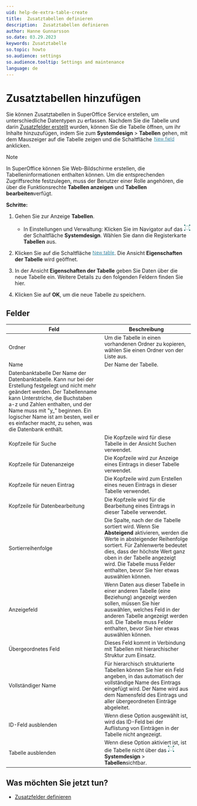 ```yaml
---
uid: help-de-extra-table-create
title:  Zusatztabellen definieren
description:  Zusatztabellen definieren
author: Hanne Gunnarsson
so.date: 03.29.2023
keywords: Zusatztabelle
so.topic: howto
so.audience: settings
so.audience.tooltip: Settings and maintenance
language: de
---
```


# Zusatztabellen hinzufügen

Sie können Zusatztabellen in SuperOffice Service erstellen, um unterschiedliche Datentypen zu erfassen. Nachdem Sie die Tabelle und darin [Zusatzfelder erstellt][1] wurden, können Sie die Tabelle öffnen, um ihr Inhalte hinzuzufügen, indem Sie zum **Systemdesign** > **Tabellen** gehen, mit dem Mauszeiger auf die Tabelle zeigen und die Schaltfläche ![Symbol][img1] anklicken.

> [!NOTE]
> In SuperOffice können Sie Web-Bildschirme erstellen, die Tabelleninformationen enthalten können. Um die entsprechenden Zugriffsrechte festzulegen, muss der Benutzer einer Rolle angehören, die über die Funktionsrechte **Tabellen anzeigen** und **Tabellen bearbeiten**verfügt.

**Schritte:**

1. Gehen Sie zur Anzeige **Tabellen**.

    * In Einstellungen und Verwaltung: Klicken Sie im Navigator auf das ![Symbol][img3] der Schaltfläche **Systemdesign**. Wählen Sie dann die Registerkarte **Tabellen** aus.

2. Klicken Sie auf die Schaltfläche ![Symbol][img4]. Die Ansicht **Eigenschaften der Tabelle** wird geöffnet.

3. In der Ansicht **Eigenschaften der Tabelle** geben Sie Daten über die neue Tabelle ein. Weitere Details zu den folgenden Feldern finden Sie hier.

4. Klicken Sie auf **OK**, um die neue Tabelle zu speichern.

## Felder

| Feld | Beschreibung |
|---|---|
| Ordner | Um die Tabelle in einen vorhandenen Ordner zu kopieren, wählen Sie einen Ordner von der Liste aus. |
| Name | Der Name der Tabelle. |
| Datenbanktabelle Der Name der Datenbanktabelle. Kann nur bei der Erstellung festgelegt und nicht mehr geändert werden. Der Tabellenname kann Unterstriche, die Buchstaben a-z und Zahlen enthalten, und der Name muss mit "y_" beginnen. Ein logischer Name ist am besten, weil er es einfacher macht, zu sehen, was die Datenbank enthält. |
| Kopfzeile für Suche | Die Kopfzeile wird für diese Tabelle in der Ansicht Suchen verwendet. |
| Kopfzeile für Datenanzeige | Die Kopfzeile wird zur Anzeige eines Eintrags in dieser Tabelle verwendet. |
| Kopfzeile für neuen Eintrag | Die Kopfzeile wird zum Erstellen eines neuen Eintrags in dieser Tabelle verwendet. |
| Kopfzeile für Datenbearbeitung | Die Kopfzeile wird für die Bearbeitung eines Eintrags in dieser Tabelle verwendet. |
| Sortierreihenfolge | Die Spalte, nach der die Tabelle sortiert wird. Wenn Sie **Absteigend** aktivieren, werden die Werte in absteigender Reihenfolge sortiert. Für Zahlenwerte bedeutet dies, dass der höchste Wert ganz oben in der Tabelle angezeigt wird. Die Tabelle muss Felder enthalten, bevor Sie hier etwas auswählen können. |
| Anzeigefeld | Wenn Daten aus dieser Tabelle in einer anderen Tabelle (eine Beziehung) angezeigt werden sollen, müssen Sie hier auswählen, welches Feld in der anderen Tabelle angezeigt werden soll. Die Tabelle muss Felder enthalten, bevor Sie hier etwas auswählen können. |
| Übergeordnetes Feld | Dieses Feld kommt in Verbindung mit Tabellen mit hierarchischer Struktur zum Einsatz. |
| Vollständiger Name |  Für hierarchisch strukturierte Tabellen können Sie hier ein Feld angeben, in das automatisch der vollständige Name des Eintrags eingefügt wird. Der Name wird aus dem Namensfeld des Eintrags und aller übergeordneten Einträge abgeleitet. |
| ID-Feld ausblenden | Wenn diese Option ausgewählt ist, wird das ID-Feld bei der Auflistung von Einträgen in der Tabelle nicht angezeigt. |
| Tabelle ausblenden | Wenn diese Option aktiviert ist, ist die Tabelle nicht über das ![Symbol][img3] **Systemdesign** > **Tabellen**sichtbar. |

## Was möchten Sie jetzt tun?

* [Zusatzfelder definieren][1]

<!-- Referenced links -->
[1]: ../extra-field/create.md

<!-- Referenced images -->
[img1]: ../../../../media/icons/service/new-field.png
[img3]: ../../../../../common/icons/nav-admin-systemdesign-active.png
[img4]: ../../../../media/icons/service/new-table.png
